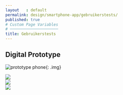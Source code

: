 ```yaml
---
layout   : default
permalink: design/smartphone-app/gebruikerstests/
published: true
# Custom Page Variables
# ─────────────────────
title: Gebruikerstests
---
```


Digital Prototype
-----------------

![prototype phone](../../../img/prototypes/phoneoverview.jpg){: .img}
<div class="row">
    <div class="col-4">
        <img src="../../../img/prototypes/phone1.jpg" class="img">
    </div> 
    <div class="col-4">
        <img src="../../../img/prototypes/phone2.jpg" class="img">
    </div> 
    <div class="col-4">
        <img src="../../../img/prototypes/phone3.jpg" class="img">
    </div> 
</div>
    